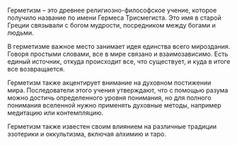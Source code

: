 Герметизм – это древнее религиозно-философское учение, которое получило название по имени Гермеса Трисмегиста. Это имя в старой Греции связывали с богом мудрости, посредником между богами и людьми.

В герметизме важное место занимает идея единства всего мироздания. Говоря простыми словами, все в мире связано и взаимозависимо. Есть единый источник, откуда происходит все, что существует, и куда в итоге все возвращается.

Герметизм также акцентирует внимание на духовном постижении мира. Последователи этого учения утверждают, что с помощью разума можно достичь определенного уровня понимания, но для полного понимания вселенной нужно применять духовные методы, например медитацию или контемпляцию.

Герметизм также известен своим влиянием на различные традиции эзотерики и оккультизма, включая алхимию и таро.